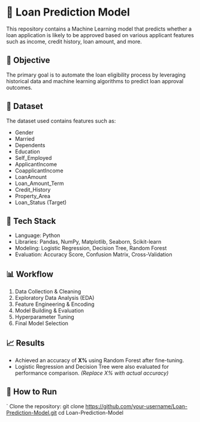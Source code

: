 # 🏦 Loan Prediction Model
This repository contains a Machine Learning model that predicts whether a loan application is likely to be approved based on various applicant features such as income, credit history, loan amount, and more.

## 📌 Objective
The primary goal is to automate the loan eligibility process by leveraging historical data and machine learning algorithms to predict loan approval outcomes.

## 📂 Dataset
The dataset used contains features such as:
- Gender
- Married
- Dependents
- Education
- Self_Employed
- ApplicantIncome
- CoapplicantIncome
- LoanAmount
- Loan_Amount_Term
- Credit_History
- Property_Area
- Loan_Status (Target)

## 🔧 Tech Stack
- Language: Python
- Libraries: Pandas, NumPy, Matplotlib, Seaborn, Scikit-learn
- Modeling: Logistic Regression, Decision Tree, Random Forest
- Evaluation: Accuracy Score, Confusion Matrix, Cross-Validation

## 📊 Workflow
1. Data Collection & Cleaning
2. Exploratory Data Analysis (EDA)
3. Feature Engineering & Encoding
4. Model Building & Evaluation
5. Hyperparameter Tuning
6. Final Model Selection

## 📈 Results
- Achieved an accuracy of **X%** using Random Forest after fine-tuning.
- Logistic Regression and Decision Tree were also evaluated for performance comparison.
*(Replace X% with actual accuracy)*

## 📌 How to Run
`   Clone the repository:
   git clone https://github.com/your-username/Loan-Prediction-Model.git
   cd Loan-Prediction-Model
